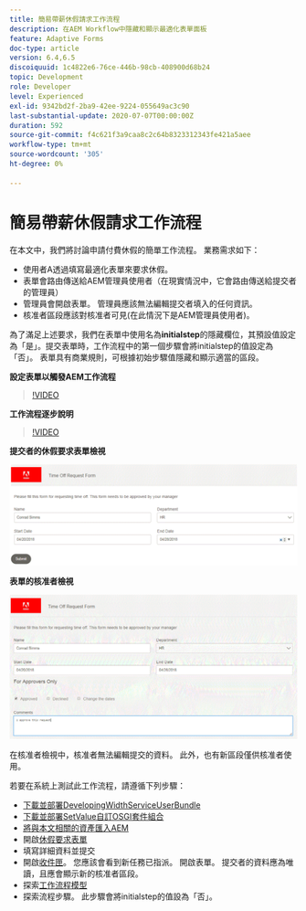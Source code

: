 ```yaml
---
title: 簡易帶薪休假請求工作流程
description: 在AEM Workflow中隱藏和顯示最適化表單面板
feature: Adaptive Forms
doc-type: article
version: 6.4,6.5
discoiquuid: 1c4822e6-76ce-446b-98cb-408900d68b24
topic: Development
role: Developer
level: Experienced
exl-id: 9342bd2f-2ba9-42ee-9224-055649ac3c90
last-substantial-update: 2020-07-07T00:00:00Z
duration: 592
source-git-commit: f4c621f3a9caa8c2c64b8323312343fe421a5aee
workflow-type: tm+mt
source-wordcount: '305'
ht-degree: 0%

---
```


# 簡易帶薪休假請求工作流程

在本文中，我們將討論申請付費休假的簡單工作流程。 業務需求如下：

* 使用者A透過填寫最適化表單來要求休假。
* 表單會路由傳送給AEM管理員使用者（在現實情況中，它會路由傳送給提交者的管理員）
* 管理員會開啟表單。 管理員應該無法編輯提交者填入的任何資訊。
* 核准者區段應該對核准者可見(在此情況下是AEM管理員使用者)。

為了滿足上述要求，我們在表單中使用名為&#x200B;**initialstep**&#x200B;的隱藏欄位，其預設值設定為「是」。提交表單時，工作流程中的第一個步驟會將initialstep的值設定為「否」。 表單具有商業規則，可根據初始步驟值隱藏和顯示適當的區段。

**設定表單以觸發AEM工作流程**

>[!VIDEO](https://video.tv.adobe.com/v/28406?quality=12&learn=on)

**工作流程逐步說明**

>[!VIDEO](https://video.tv.adobe.com/v/28407?quality=12&learn=on)

**提交者的休假要求表單檢視**

![初始步驟](assets/initialstep.gif)

**表單的核准者檢視**

![approverview](assets/approversview.gif)

在核准者檢視中，核准者無法編輯提交的資料。 此外，也有新區段僅供核准者使用。

若要在系統上測試此工作流程，請遵循下列步驟：
* [下載並部署DevelopingWidthServiceUserBundle](/help/forms/assets/common-osgi-bundles/DevelopingWithServiceUser.jar)
* [下載並部署SetValue自訂OSGI套件組合](/help/forms/assets/common-osgi-bundles/SetValueApp.core-1.0-SNAPSHOT.jar)
* [將與本文相關的資產匯入AEM](assets/helpxworkflow.zip)
* 開啟[休假要求表單](http://localhost:4502/content/dam/formsanddocuments/helpx/timeoffrequestform/jcr:content?wcmmode=disabled)
* 填寫詳細資料並提交
* 開啟[收件匣](http://localhost:4502/mnt/overlay/cq/inbox/content/inbox.html)。 您應該會看到新任務已指派。 開啟表單。 提交者的資料應為唯讀，且應會顯示新的核准者區段。
* 探索[工作流程模型](http://localhost:4502/editor.html/conf/global/settings/workflow/models/helpxworkflow.html)
* 探索流程步驟。 此步驟會將initialstep的值設為「否」。
